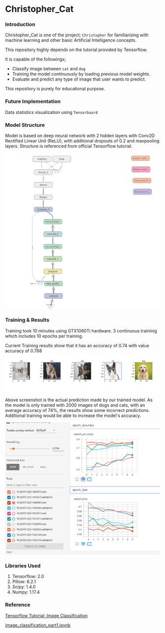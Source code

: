 # Christopher_Cat
### Introduction
Christopher_Cat is one of the project; `Christopher` for familiarising with machine learning and other basic Artificial Intelligence concepts.

This repository highly depends on the tutorial provided by Tensorflow.

It is capable of the followings;
* Classify image between `cat` and `dog`
* Training the model continuously by loading previous model weights.
* Evaluate and predict any type of image that user wants to predict.

This repository is purely for educational purpose.

### Future Implementation
Data statistics visualization using `Tensorboard`

### Model Structure
Model is based on deep neural network with 2 hidden layers with Conv2D Rectified Linear Unit (ReLU),
with additional dropouts of 0.2 and maxpooling layers. Structure is referenced from official Tensorflow tutorial.

![Model Structure Graph](/docs/img/model_graph.png?raw=true)

### Training & Results
Training took 10 minutes using GTX1060Ti hardware.
3 continuous traininig which includes 10 epochs per training.

Current Training results show that it has an accuracy of 0.74 with value accuracy of 0.768
![Prediction Sample](/docs/img/test_results.png)

Above screenshot is the actual prediction made by our trained model. As the model is only trained with 2000 images of dogs and cats,
with an average accuracy of 74%, the results show some incorrect predictions. Additional training would be able to increase the model's accuracy.

![Accuracy and Loss graph](/docs/img/accuracy_loss_screenshot.png?raw=true)

### Libraries Used
1. Tensorflow: 2.0
1. Pillow: 6.2.1
1. Scipy: 1.4.0
1. Numpy: 1.17.4

### Reference
[Tensorflow Tutorial: Image Classification](https://www.tensorflow.org/tutorials/images/classification)

[image_classification_part1.ipynb](https://colab.research.google.com/github/google/eng-edu/blob/master/ml/pc/exercises/image_classification_part1.ipynb#scrollTo=DgmSjUST4qoS)
